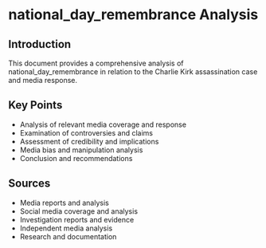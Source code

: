 # national_day_remembrance Analysis

## Introduction

This document provides a comprehensive analysis of national_day_remembrance in relation to the Charlie Kirk assassination case and media response.

## Key Points

- Analysis of relevant media coverage and response
- Examination of controversies and claims
- Assessment of credibility and implications
- Media bias and manipulation analysis
- Conclusion and recommendations

## Sources
- Media reports and analysis
- Social media coverage and analysis
- Investigation reports and evidence
- Independent media analysis
- Research and documentation
